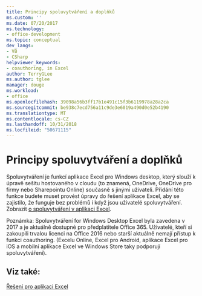 ```yaml
---
title: Principy spoluvytváření a doplňků
ms.custom: ''
ms.date: 07/20/2017
ms.technology:
- office-development
ms.topic: conceptual
dev_langs:
- VB
- CSharp
helpviewer_keywords:
- coauthoring, in Excel
author: TerryGLee
ms.author: tglee
manager: douge
ms.workload:
- office
ms.openlocfilehash: 39098a56b3ff17b1e491c15f3b6119978a28a2ca
ms.sourcegitcommit: be938c7ecd756a11c9de3e6019a490d0e52b4190
ms.translationtype: MT
ms.contentlocale: cs-CZ
ms.lasthandoff: 10/31/2018
ms.locfileid: "50671115"
---
```

# <a name="understand-coauthoring-and-add-ins"></a>Principy spoluvytváření a doplňků

Spoluvytváření je funkcí aplikace Excel pro Windows desktop, který slouží k úpravě sešitu hostovaného v cloudu (to znamená, OneDrive, OneDrive pro firmy nebo Sharepointu Online) současně s jinými uživateli. Přidání této funkce budete muset provést úpravy do řešení aplikace Excel, aby se zajistilo, že funguje bez problémů i když jsou uživatelé spoluvytváření. Zobrazit [o spoluvytváření v aplikaci Excel](/office/vba/excel/concepts/about-coauthoring-in-excel).

Poznámka: Spoluvytváření for Windows Desktop Excel byla zavedena v 2017 a je aktuálně dostupné pro předplatitele Office 365. Uživatelé, kteří si zakoupili trvalou licenci na Office 2016 nebo starší aktuálně nemají přístup k funkci coauthoring. (Excelu Online, Excel pro Android, aplikace Excel pro iOS a mobilní aplikace Excel ve Windows Store taky podporují spoluvytváření).

## <a name="see-also"></a>Viz také:
[Řešení pro aplikaci Excel](./excel-solutions.md)
